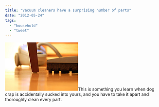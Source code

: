 ```yaml
---
title: "Vacuum cleaners have a surprising number of parts"
date: "2012-05-24"
tags: 
  - "household"
  - "tweet"
---
```


[![Vacuum (vyusseem @ flickr)](images/vacuum.jpg "Vacuum (vyusseem @ flickr)")](http://theludwigs.com/wp-content/uploads/2012/05/vacuum.jpg)This is something you learn when dog crap is accidentally sucked into yours, and you have to take it apart and thoroughly clean every part.
